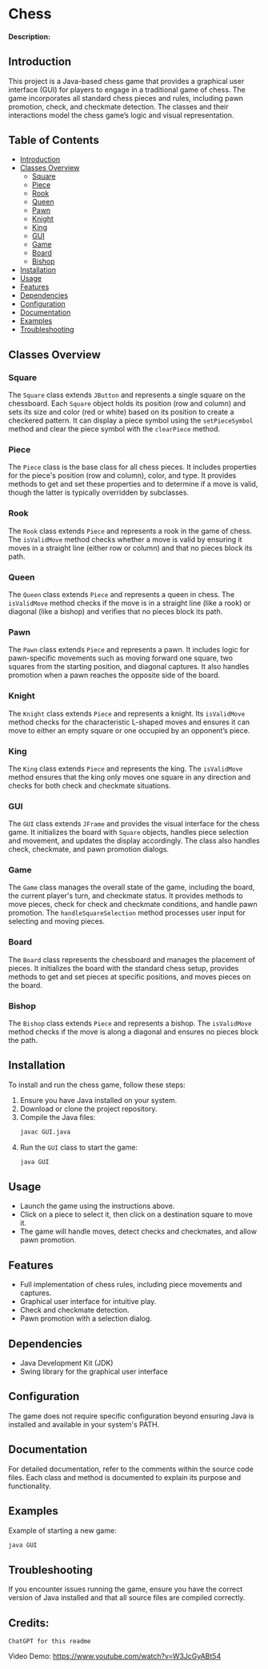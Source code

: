 # Chess
#### Description: 

## Introduction

This project is a Java-based chess game that provides a graphical user interface (GUI) for players to engage in a traditional game of chess. The game incorporates all standard chess pieces and rules, including pawn promotion, check, and checkmate detection. The classes and their interactions model the chess game’s logic and visual representation.

## Table of Contents

- [Introduction](#introduction)
- [Classes Overview](#classes-overview)
  - [Square](#square)
  - [Piece](#piece)
  - [Rook](#rook)
  - [Queen](#queen)
  - [Pawn](#pawn)
  - [Knight](#knight)
  - [King](#king)
  - [GUI](#gui)
  - [Game](#game)
  - [Board](#board)
  - [Bishop](#bishop)
- [Installation](#installation)
- [Usage](#usage)
- [Features](#features)
- [Dependencies](#dependencies)
- [Configuration](#configuration)
- [Documentation](#documentation)
- [Examples](#examples)
- [Troubleshooting](#troubleshooting)


## Classes Overview

### Square

The `Square` class extends `JButton` and represents a single square on the chessboard. Each `Square` object holds its position (row and column) and sets its size and color (red or white) based on its position to create a checkered pattern. It can display a piece symbol using the `setPieceSymbol` method and clear the piece symbol with the `clearPiece` method.

### Piece

The `Piece` class is the base class for all chess pieces. It includes properties for the piece's position (row and column), color, and type. It provides methods to get and set these properties and to determine if a move is valid, though the latter is typically overridden by subclasses.

### Rook

The `Rook` class extends `Piece` and represents a rook in the game of chess. The `isValidMove` method checks whether a move is valid by ensuring it moves in a straight line (either row or column) and that no pieces block its path.

### Queen

The `Queen` class extends `Piece` and represents a queen in chess. The `isValidMove` method checks if the move is in a straight line (like a rook) or diagonal (like a bishop) and verifies that no pieces block its path.

### Pawn

The `Pawn` class extends `Piece` and represents a pawn. It includes logic for pawn-specific movements such as moving forward one square, two squares from the starting position, and diagonal captures. It also handles promotion when a pawn reaches the opposite side of the board.

### Knight

The `Knight` class extends `Piece` and represents a knight. Its `isValidMove` method checks for the characteristic L-shaped moves and ensures it can move to either an empty square or one occupied by an opponent’s piece.

### King

The `King` class extends `Piece` and represents the king. The `isValidMove` method ensures that the king only moves one square in any direction and checks for both check and checkmate situations.

### GUI

The `GUI` class extends `JFrame` and provides the visual interface for the chess game. It initializes the board with `Square` objects, handles piece selection and movement, and updates the display accordingly. The class also handles check, checkmate, and pawn promotion dialogs.

### Game

The `Game` class manages the overall state of the game, including the board, the current player's turn, and checkmate status. It provides methods to move pieces, check for check and checkmate conditions, and handle pawn promotion. The `handleSquareSelection` method processes user input for selecting and moving pieces.

### Board

The `Board` class represents the chessboard and manages the placement of pieces. It initializes the board with the standard chess setup, provides methods to get and set pieces at specific positions, and moves pieces on the board.

### Bishop

The `Bishop` class extends `Piece` and represents a bishop. The `isValidMove` method checks if the move is along a diagonal and ensures no pieces block the path.

## Installation

To install and run the chess game, follow these steps:

1. Ensure you have Java installed on your system.
2. Download or clone the project repository.
3. Compile the Java files:
   ```bash
   javac GUI.java
   ```
4. Run the `GUI` class to start the game:
   ```bash
   java GUI
   ```

## Usage

- Launch the game using the instructions above.
- Click on a piece to select it, then click on a destination square to move it.
- The game will handle moves, detect checks and checkmates, and allow pawn promotion.

## Features

- Full implementation of chess rules, including piece movements and captures.
- Graphical user interface for intuitive play.
- Check and checkmate detection.
- Pawn promotion with a selection dialog.

## Dependencies

- Java Development Kit (JDK)
- Swing library for the graphical user interface

## Configuration

The game does not require specific configuration beyond ensuring Java is installed and available in your system's PATH.

## Documentation

For detailed documentation, refer to the comments within the source code files. Each class and method is documented to explain its purpose and functionality.

## Examples

Example of starting a new game:
```bash
java GUI
```

## Troubleshooting

If you encounter issues running the game, ensure you have the correct version of Java installed and that all source files are compiled correctly.


## Credits:
    ChatGPT for this readme

Video Demo: https://www.youtube.com/watch?v=W3JcGyABt54